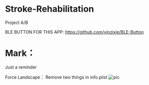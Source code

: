 # Stroke-Rehabilitation
Project A/B

BLE BUTTON FOR THIS APP:
https://github.com/yinzixie/BLE-Button

Mark：
=======
Just a reminder

Force Landscape：
Remove two things in info.plist
![pic](https://img-blog.csdn.net/20170820115310049?watermark/2/text/aHR0cDovL2Jsb2cuY3Nkbi5uZXQvTGxpbmdtaWFv/font/5a6L5L2T/fontsize/400/fill/I0JBQkFCMA==/dissolve/70/gravity/Center "orientattion")
